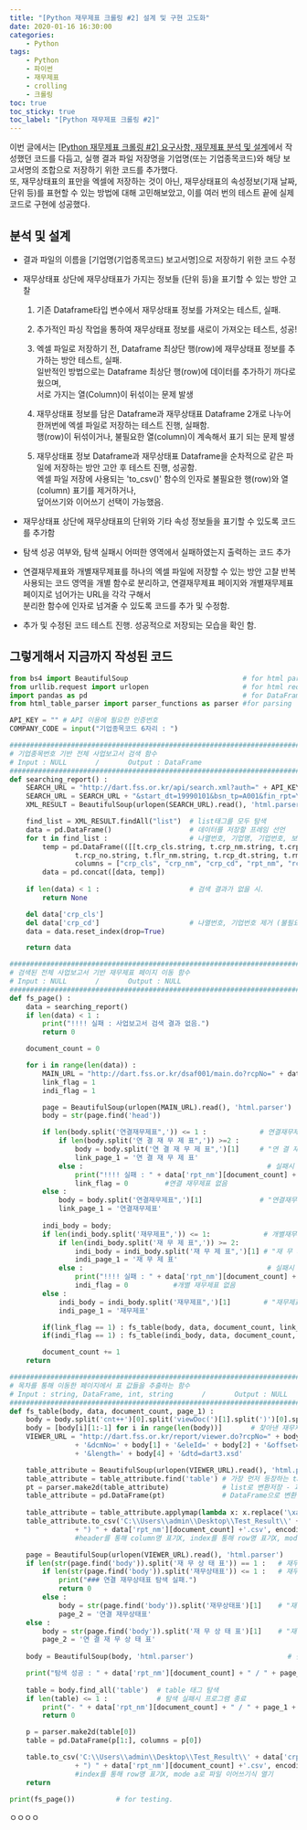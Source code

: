 ```yaml
---
title: "[Python 재무제표 크롤링 #2] 설계 및 구현 고도화"
date: 2020-01-16 16:30:00
categories:
    - Python
tags:
    - Python
    - 파이썬
    - 재무제표
    - crolling
    - 크롤링
toc: true
toc_sticky: true
toc_label: "[Python 재무제표 크롤링 #2]"
---
```


이번 글에서는 [[Python 재무제표 크롤링 #2] 요구사항, 재무제표 분석 및 설계](https://hyeon9mak.github.io/python/%EC%9E%AC%EB%AC%B4%EC%A0%9C%ED%91%9C-%EC%9B%B9-%ED%81%AC%EB%A1%A4%EB%A7%81-1/)에서 작성했던 코드를 다듬고, 
실행 결과 파일 저장명을 기업명(또는 기업종목코드)와 해당 보고서명의 조합으로 저장하기 위한 코드를 추가했다.  
또, 재무상태표의 표만을 엑셀에 저장하는 것이 아닌, 재무상태표의 속성정보(기재 날짜, 단위 등)를 표현할 수 있는 방법에 대해 
고민해보았고, 이를 여러 번의 테스트 끝에 실제 코드로 구현에 성공했다.

## 분석 및 설계
- 결과 파일의 이름을 [기업명(기업종목코드) 보고서명]으로 저장하기 위한 코드 수정
- 재무상태표 상단에 재무상태표가 가지는 정보들 (단위 등)을 표기할 수 있는 방안 고찰
    1. 기존 Dataframe타입 변수에서 재무상태표 정보를 가져오는 테스트, 실패.
    2. 추가적인 파싱 작업을 통하여 재무상태표 정보를 새로이 가져오는 테스트, 성공!
    3. 엑셀 파일로 저장하기 전, Dataframe 최상단 행(row)에 재무상태표 정보를 추가하는 방안 테스트, 실패.  
        일반적인 방법으로는 Dataframe 최상단 행(row)에 데이터를 추가하기 까다로웠으며,  
        서로 가지는 열(Column)이 뒤섞이는 문제 발생
    4. 재무상태표 정보를 담은 Dataframe과 재무상태표 Dataframe 2개로 나누어 한꺼번에 엑셀 파일로 저장하는 테스트 진행, 실패함.  
        행(row)이 뒤섞이거나, 불필요한 열(column)이 계속해서 표기 되는 문제 발생

    5. 재무상태표 정보 Dataframe과 재무상태표 Dataframe을 순차적으로 같은 파일에 저장하는 방안 고안 후 테스트 진행, 성공함.  
        엑셀 파일 저장에 사용되는 'to_csv()' 함수의 인자로 불필요한 행(row)와 열(column) 표기를 제거하거나,  
        덮어쓰기와 이어쓰기 선택이 가능했음.

- 재무상태표 상단에 재무상태표의 단위와 기타 속성 정보들을 표기할 수 있도록 코드를 추가함

- 탐색 성공 여부와, 탐색 실패시 어떠한 영역에서 실패하였는지 출력하는 코드 추가

- 연결재무제표와 개별재무제표를 하나의 엑셀 파일에 저장할 수 있는 방안 고찰
    반복사용되는 코드 영역을 개별 함수로 분리하고, 연결재무제표 페이지와 개별재무제표 페이지로 넘어가는 URL을 각각 구해서  
    분리한 함수에 인자로 넘겨줄 수 있도록 코드를 추가 및 수정함.

- 추가 및 수정된 코드 테스트 진행. 성공적으로 저장되는 모습을 확인 함.



## 그렇게해서 지금까지 작성된 코드

```python
from bs4 import BeautifulSoup                            # for html parser
from urllib.request import urlopen                       # for html request/respone
import pandas as pd                                      # for DataFrame
from html_table_parser import parser_functions as parser #for parsing

API_KEY = "" # API 이용에 필요한 인증번호
COMPANY_CODE = input("기업종목코드 6자리 : ")

###########################################################################################################
# 기업종목번호 기반 전체 사업보고서 검색 함수                                                                #
# Input : NULL       /       Output : DataFrame                                                           #
###########################################################################################################
def searching_report() :                    
    SEARCH_URL = "http://dart.fss.or.kr/api/search.xml?auth=" + API_KEY + "&crp_cd=" + COMPANY_CODE
    SEARCH_URL = SEARCH_URL + "&start_dt=19990101&bsn_tp=A001&fin_rpt=Y"    #검색날짜 범위 / 사업보고서 / 최종보고서만
    XML_RESULT = BeautifulSoup(urlopen(SEARCH_URL).read(), 'html.parser')

    find_list = XML_RESULT.findAll("list")  # list태그를 모두 탐색
    data = pd.DataFrame()                   # 데이터를 저장할 프레임 선언
    for t in find_list :                    # 나열번호, 기업명, 기업번호, 보고서명, 보고서번호, 제출인,  접수일자, 비고
        temp = pd.DataFrame(([[t.crp_cls.string, t.crp_nm.string, t.crp_cd.string, t.rpt_nm.string,
                t.rcp_no.string, t.flr_nm.string, t.rcp_dt.string, t.rmk.string]]),
                columns = ["crp_cls", "crp_nm", "crp_cd", "rpt_nm", "rcp_no", "flr_nm", "rcp_dt", "rmk"])
        data = pd.concat([data, temp])
    
    if len(data) < 1 :                      # 검색 결과가 없을 시.
        return None

    del data['crp_cls']
    del data['crp_cd']                      # 나열번호, 기업번호 제거 (불필요)
    data = data.reset_index(drop=True)

    return data

###########################################################################################################
# 검색된 전체 사업보고서 기반 재무제표 페이지 이동 함수                                                       #
# Input : NULL       /       Output : NULL                                                                #
###########################################################################################################
def fs_page() :
    data = searching_report()
    if len(data) < 1 :
        print("!!!! 실패 : 사업보고서 검색 결과 없음.")
        return 0

    document_count = 0

    for i in range(len(data)) :
        MAIN_URL = "http://dart.fss.or.kr/dsaf001/main.do?rcpNo=" + data['rcp_no'][document_count]
        link_flag = 1
        indi_flag = 1

        page = BeautifulSoup(urlopen(MAIN_URL).read(), 'html.parser')
        body = str(page.find('head'))

        if len(body.split('연결재무제표",')) <= 1 :             # 연결재무제표 탐색 시작
            if len(body.split('연 결 재 무 제 표",')) >=2 : 
                body = body.split('연 결 재 무 제 표",')[1]     # "연 결 재 무 제 표" 로 발견
                link_page_1 = '연 결 재 무 제 표'
            else :                                             # 실패시 경고 문구
                print("!!!! 실패 : " + data['rpt_nm'][document_count] + " / 연결재무제표 페이지 탐색 실패함.")
                link_flag = 0         #연결 재무제표 없음
        else :
            body = body.split('연결재무제표",')[1]              # "연결재무제표" 로 발견
            link_page_1 = '연결재무제표'
        
        indi_body = body;        
        if len(indi_body.split('재무제표",')) <= 1:             # 개별재무제표 탐색 시작
            if len(indi_body.split('재 무 제 표",')) >= 2:
                indi_body = indi_body.split('재 무 제 표",')[1] # "재 무 제 표" 로 발견
                indi_page_1 = '재 무 제 표'
            else :                                             # 실패시 경고 문구
                print("!!!! 실패 : " + data['rpt_nm'][document_count] + " / 재무제표 페이지 탐색 실패함.")
                indi_flag = 0           #개별 재무제표 없음
        else :
            indi_body = indi_body.split('재무제표",')[1]        # "재무제표" 로 발견
            indi_page_1 = '재무제표'

        if(link_flag == 1) : fs_table(body, data, document_count, link_page_1)      # 연결 재무제표가 있으면
        if(indi_flag == 1) : fs_table(indi_body, data, document_count, indi_page_1) # 개별 재무제표가 있으면

        document_count += 1
    return

###########################################################################################################
# 목차를 통해 이동한 페이지에서 표 값들을 추출하는 함수                                                       #
# Input : string, DataFrame, int, string       /       Output : NULL                                      #
###########################################################################################################
def fs_table(body, data, document_count, page_1) :
    body = body.split('cnt++')[0].split('viewDoc(')[1].split(')')[0].split(', ')
    body = [body[i][1:-1] for i in range(len(body))]       # 찾아낸 재무제표 페이지로 이동하기 위한 url구성 번호 파싱
    VIEWER_URL = "http://dart.fss.or.kr/report/viewer.do?rcpNo=" + body[0] \
                + '&dcmNo=' + body[1] + '&eleId=' + body[2] + '&offset=' + body[3] \
                + '&length=' + body[4] + '&dtd=dart3.xsd'

    table_attribute = BeautifulSoup(urlopen(VIEWER_URL).read(), 'html.parser')
    table_attribute = table_attribute.find('table') # 가장 먼저 등장하는 table태그 기준 가져오기
    pt = parser.make2d(table_attribute)             # list로 변환저장 - 과정에서 다른 불필요한 태그들 자동 제거
    table_attribute = pd.DataFrame(pt)              # DataFrame으로 변환하여 다시저장
    
    table_attribute = table_attribute.applymap(lambda x: x.replace('\xa0','').replace('\xa9','')) #인코딩을 위해 공백을 의미하는 특수문자열 제거
    table_attribute.to_csv('C:\\Users\\admin\\Desktop\\Test_Result\\' + data['crp_nm'][0] + "(" + COMPANY_CODE
                + ") " + data['rpt_nm'][document_count] +'.csv', encoding='cp949', header=False, index=False, mode='a')
                #header를 통해 column명 표기X, index를 통해 row명 표기X, mode w로 파일 덮어쓰기식 생성

    page = BeautifulSoup(urlopen(VIEWER_URL).read(), 'html.parser')
    if len(str(page.find('body')).split('재 무 상 태 표')) == 1 :   # 재무상태표 탐색 시작
        if len(str(page.find('body')).split('재무상태표')) <= 1 :   # 재무상태표를 찾아내지 못한다면 프로그램 종료
            print("### 연결 재무상태표 탐색 실패.")
            return 0
        else :
            body = str(page.find('body')).split('재무상태표')[1]    # "재무상태표" 로 발견
            page_2 = '연결 재무상태표'
    else : 
        body = str(page.find('body')).split('재 무 상 태 표')[1]    # "재 무 상 태 표" 로 발견
        page_2 = '연 결 재 무 상 태 표'
    
    body = BeautifulSoup(body, 'html.parser')                       # 찾아낸 재무상태표를 읽어내기 위해 파싱

    print("탐색 성공 : " + data['rpt_nm'][document_count] + " / " + page_1 + " / " + page_2)
    
    table = body.find_all('table')  # table 태그 탐색
    if len(table) <= 1 :            # 탐색 실패시 프로그램 종료
        print("- " + data['rpt_nm'][document_count] + " / " + page_1 + " / " + page_2 + "### 재무상태표 파싱 실패.")
        return 0

    p = parser.make2d(table[0])    
    table = pd.DataFrame(p[1:], columns = p[0])

    table.to_csv('C:\\Users\\admin\\Desktop\\Test_Result\\' + data['crp_nm'][0] + "(" + COMPANY_CODE
                + ") " + data['rpt_nm'][document_count] +'.csv', encoding='cp949', index=False, mode='a')
                #index를 통해 row명 표기X, mode a로 파일 이어쓰기식 열기
    return

print(fs_page())          # for testing.
```
  
ㅇㅇㅇㅇ
